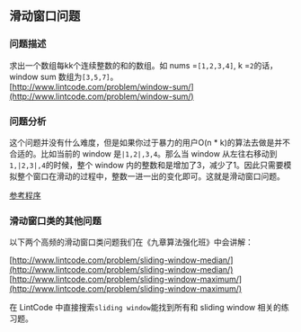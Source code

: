 ## 滑动窗口问题

### 问题描述

求出一个数组每kk个连续整数的和的数组。如 nums =`[1,2,3,4]`, k =`2`的话，window sum 数组为`[3,5,7]`。  
[http://www.lintcode.com/problem/window-sum/](http://www.lintcode.com/problem/window-sum/)

### 问题分析

这个问题并没有什么难度，但是如果你过于暴力的用户O\(n \* k\)的算法去做是并不合适的。比如当前的 window 是`|1,2|,3,4`。那么当 window 从左往右移动到`1,|2,3|,4`的时候，整个 window 内的整数和是增加了3，减少了1。因此只需要模拟整个窗口在滑动的过程中，整数一进一出的变化即可。这就是滑动窗口问题。

[参考程序](http://www.jiuzhang.com/solution/window-sum/)

### 滑动窗口类的其他问题

以下两个高频的滑动窗口类问题我们在《九章算法强化班》中会讲解：

[http://www.lintcode.com/problem/sliding-window-median/](http://www.lintcode.com/problem/sliding-window-median/)  
[http://www.lintcode.com/problem/sliding-window-maximum/](http://www.lintcode.com/problem/sliding-window-maximum/)

在 LintCode 中直接搜索`sliding window`能找到所有和 sliding window 相关的练习题。


